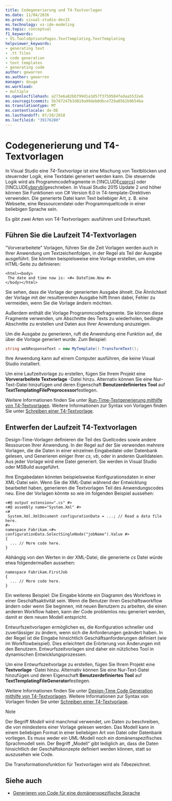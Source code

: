 ```yaml
---
title: Codegenerierung und T4-Textvorlagen
ms.date: 11/04/2016
ms.prod: visual-studio-dev15
ms.technology: vs-ide-modeling
ms.topic: conceptual
f1_keywords:
- VS.ToolsOptionsPages.TextTemplating.TextTemplating
helpviewer_keywords:
- generating text
- .tt files
- code generation
- text templates
- generating code
author: gewarren
ms.author: gewarren
manager: douge
ms.workload:
- multiple
ms.openlocfilehash: a273e6a82bbf99d1a3d57f3759504fedaa5532e6
ms.sourcegitcommit: 5b767247b3d819a99deb0dbce729a0562b9654ba
ms.translationtype: MT
ms.contentlocale: de-DE
ms.lasthandoff: 07/20/2018
ms.locfileid: "39176280"
---
```

# <a name="code-generation-and-t4-text-templates"></a>Codegenerierung und T4-Textvorlagen

In Visual Studio eine *T4-Textvorlage* ist eine Mischung von Textblöcken und steuernder Logik, eine Textdatei generiert werden kann. Die steuernde Logik wird als Programmcodefragmente in [!INCLUDE[csprcs](../data-tools/includes/csprcs_md.md)] oder [!INCLUDE[vbprvb](../code-quality/includes/vbprvb_md.md)]geschrieben. In Visual Studio 2015 Update 2 und höher können Sie Funktionen von C# Version 6.0 in T4-template-Direktiven verwenden. Die generierte Datei kann Text beliebiger Art, z. B. eine Webseite, eine Ressourcendatei oder Programmquellcode in einer beliebigen Sprache sein.

Es gibt zwei Arten von T4-Textvorlagen: ausführen und Entwurfszeit.

## <a name="run-time-t4-text-templates"></a>Führen Sie die Laufzeit T4-Textvorlagen

"Vorverarbeitete" Vorlagen, führen Sie die Zeit Vorlagen werden auch in Ihrer Anwendung um Textzeichenfolgen, in der Regel als Teil der Ausgabe ausgeführt. Sie könnten beispielsweise eine Vorlage erstellen, um eine HTML-Seite zu definieren:

```
<html><body>
 The date and time now is: <#= DateTime.Now #>
</body></html>
```

Sie sehen, dass die Vorlage der generierten Ausgabe ähnelt. Die Ähnlichkeit der Vorlage mit der resultierenden Ausgabe hilft Ihnen dabei, Fehler zu vermeiden, wenn Sie die Vorlage ändern möchten.

Außerdem enthält die Vorlage Programmcodefragmente. Sie können diese Fragmente verwenden, um Abschnitte des Texts zu wiederholen, bedingte Abschnitte zu erstellen und Daten aus Ihrer Anwendung anzuzeigen.

Um die Ausgabe zu generieren, ruft die Anwendung eine Funktion auf, die über die Vorlage generiert wurde. Zum Beispiel:

```csharp
string webResponseText = new MyTemplate().TransformText();
```

Ihre Anwendung kann auf einem Computer ausführen, die keine Visual Studio installiert.

Um eine Laufzeitvorlage zu erstellen, fügen Sie Ihrem Projekt eine **Vorverarbeitete Textvorlage** -Datei hinzu. Alternativ können Sie eine Nur-Text-Datei hinzufügen und deren Eigenschaft **Benutzerdefiniertes Tool** auf **TextTemplatingFilePreprocessor**festlegen.

Weitere Informationen finden Sie unter [Run-Time-Textgenerierung mithilfe von T4-Textvorlagen](../modeling/run-time-text-generation-with-t4-text-templates.md). Weitere Informationen zur Syntax von Vorlagen finden Sie unter [Schreiben einer T4-Textvorlage](../modeling/writing-a-t4-text-template.md).

## <a name="design-time-t4-text-templates"></a>Entwerfen der Laufzeit T4-Textvorlagen

Design-Time-Vorlagen definieren die Teil des Quellcodes sowie andere Ressourcen Ihrer Anwendung. In der Regel auf der Sie verwenden mehrere Vorlagen, die die Daten in einer einzelnen Eingabedatei oder Datenbank gelesen, und Generieren einiger Ihrer *cs*, *vb*, oder in anderen Quelldateien. Aus jeder Vorlage wird eine Datei generiert. Sie werden in Visual Studio oder MSBuild ausgeführt.

Ihre Eingabedaten könnten beispielsweise Konfigurationsdaten in einer XML-Datei sein. Wenn Sie die XML-Datei während der Entwicklung bearbeitet haben, generieren die Textvorlagen Teil des Anwendungscodes neu. Eine der Vorlagen könnte so wie im folgenden Beispiel aussehen:

```
<#@ output extension=".cs" #>
<#@ assembly name="System.Xml" #>
<#
 System.Xml.XmlDocument configurationData = ...; // Read a data file here.
#>
namespace Fabrikam.<#= configurationData.SelectSingleNode("jobName").Value #>
{
  ... // More code here.
}
```

Abhängig von den Werten in der XML-Datei, die generierte *cs* Datei würde etwa folgendermaßen aussehen:

```
namespace Fabrikam.FirstJob
{
  ... // More code here.
}
```

Ein weiteres Beispiel: Die Eingabe könnte ein Diagramm des Workflows in einer Geschäftsaktivität sein. Wenn die Benutzer ihren Geschäftsworkflow ändern oder wenn Sie beginnen, mit neuen Benutzern zu arbeiten, die einen anderen Workflow haben, kann der Code problemlos neu generiert werden, damit er dem neuen Modell entspricht.

Entwurfszeitvorlagen ermöglichen es, die Konfiguration schneller und zuverlässiger zu ändern, wenn sich die Anforderungen geändert haben. In der Regel ist die Eingabe hinsichtlich Geschäftsanforderungen definiert (wie im Workflowbeispiel). Dies erleichtert die Erörterung von Änderungen mit den Benutzern. Entwurfszeitvorlagen sind daher ein nützliches Tool in dynamischen Entwicklungsprozessen.

Um eine Entwurfszeitvorlage zu erstellen, fügen Sie Ihrem Projekt eine **Textvorlage** -Datei hinzu. Alternativ können Sie eine Nur-Text-Datei hinzufügen und deren Eigenschaft **Benutzerdefiniertes Tool** auf **TextTemplatingFileGenerator**festlegen.

Weitere Informationen finden Sie unter [Design-Time Code Generation mithilfe von T4-Textvorlagen](../modeling/design-time-code-generation-by-using-t4-text-templates.md). Weitere Informationen zur Syntax von Vorlagen finden Sie unter [Schreiben einer T4-Textvorlage](../modeling/writing-a-t4-text-template.md).

> [!NOTE]
> Der Begriff *Modell* wird manchmal verwendet, um Daten zu beschreiben, die von mindestens einer Vorlage gelesen werden. Das Modell kann in einem beliebigen Format in einer beliebigen Art von Datei oder Datenbank vorliegen. Es muss weder ein UML-Modell noch ein domänenspezifisches Sprachmodell sein. Der Begriff „Modell“ gibt lediglich an, dass die Daten hinsichtlich der Geschäftskonzepte definiert werden können, statt so auszusehen wie Code.

Die Transformationsfunktion für Textvorlagen wird als *T4*bezeichnet.

## <a name="see-also"></a>Siehe auch

- [Generieren von Code für eine domänenspezifische Sprache](../modeling/generating-code-from-a-domain-specific-language.md)
